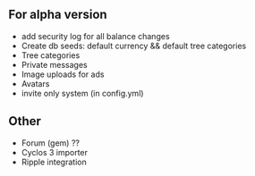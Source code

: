 ## For alpha version

* add security log for all balance changes
* Create db seeds: default currency && default tree categories
* Tree categories
* Private messages
* Image uploads for ads
* Avatars
* invite only system (in config.yml)

## Other

* Forum (gem) ??
* Cyclos 3 importer
* Ripple integration